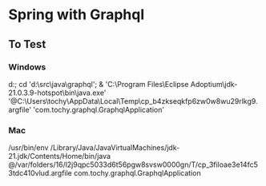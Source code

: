 ﻿# Spring with Graphql

## To Test

### Windows
d:; cd 'd:\src\java\graphql'; & 'C:\Program Files\Eclipse Adoptium\jdk-21.0.3.9-hotspot\bin\java.exe' '@C:\Users\tochy\AppData\Local\Temp\cp_b4zkseqkfp6zw0w8wu29rlkg9.argfile' 'com.tochy.graphql.GraphqlApplication'

### Mac 
/usr/bin/env /Library/Java/JavaVirtualMachines/jdk-21.jdk/Contents/Home/bin/java @/var/folders/16/l2j9qpc5033d6t56pgw8svsw0000gn/T/cp_3filoae3e14fc53tdc410vlud.argfile com.tochy.graphql.GraphqlApplication